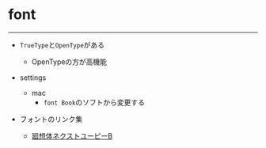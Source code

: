 # font
---
-  `TrueType`と`OpenType`がある
    - OpenTypeの方が高機能

- settings
    - mac
        - `font Book`のソフトから変更する

- フォントのリンク集
    - [廻想体ネクストユーピーB](https://moji-waku.com/kaiso/)   